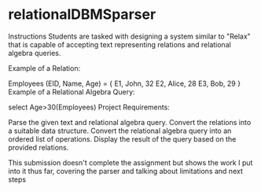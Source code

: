 # relationalDBMSparser

Instructions
Students are tasked with designing a system similar to "Relax" that is capable of accepting text representing relations and relational algebra queries.

Example of a Relation:

Employees (EID, Name, Age) = {
E1, John, 32
E2, Alice, 28
E3, Bob, 29
}
Example of a Relational Algebra Query:

select Age>30(Employees)
Project Requirements:

Parse the given text and relational algebra query.
Convert the relations into a suitable data structure.
Convert the relational algebra query into an ordered list of operations.
Display the result of the query based on the provided relations.

This submission doesn't complete the assignment but shows the work I put into it thus far, covering the parser and talking about limitations and next steps

